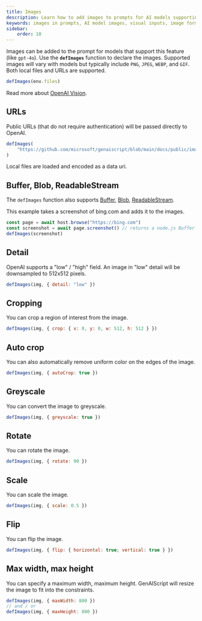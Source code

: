```yaml
---
title: Images
description: Learn how to add images to prompts for AI models supporting visual inputs, including image formats and usage.
keywords: images in prompts, AI model images, visual inputs, image formats, OpenAI Vision
sidebar:
    order: 10
---
```


Images can be added to the prompt for models that support this feature (like `gpt-4o`).
Use the **`defImages`** function to declare the images. Supported images will vary
with models but typically include `PNG`, `JPEG`, `WEBP`, and `GIF`. Both local files and URLs are supported.

```js
defImages(env.files)
```

Read more about [OpenAI Vision](https://platform.openai.com/docs/guides/vision/limitations).

## URLs

Public URLs (that do not require authentication) will be passed directly to OpenAI.

```js wrap
defImages(
    "https://github.com/microsoft/genaiscript/blob/main/docs/public/images/logo.png?raw=true"
)
```

Local files are loaded and encoded as a data uri.

## Buffer, Blob, ReadableStream

The `defImages` function also supports [Buffer](https://nodejs.org/api/buffer.html), 
[Blob](https://developer.mozilla.org/en-US/docs/Web/API/Blob), [ReadableStream](https://nodejs.org/api/stream.html).

This example takes a screenshot of bing.com and adds it to the images.

```js wrap
const page = await host.browse("https://bing.com")
const screenshot = await page.screenshot() // returns a node.js Buffer
defImages(screenshot)
```

## Detail

OpenAI supports a "low" / "high" field. An image in "low" detail
will be downsampled to 512x512 pixels.

```js 'detail: "low"'
defImages(img, { detail: "low" })
```

## Cropping

You can crop a region of interest from the image.

```js "crop: { x: 0, y: 0, w: 512, h: 512 }" wrap
defImages(img, { crop: { x: 0, y: 0, w: 512, h: 512 } })
```

## Auto crop

You can also automatically remove uniform color on the edges of the image.

```js "autoCrop" wrap
defImages(img, { autoCrop: true })
```

## Greyscale

You can convert the image to greyscale.

```js "greyscale" wrap
defImages(img, { greyscale: true })
```

## Rotate

You can rotate the image.

```js "rotate: 90"
defImages(img, { rotate: 90 })
```

## Scale

You can scale the image.

```js "scale: 0.5"
defImages(img, { scale: 0.5 })
```

## Flip

You can flip the image.

```js "flip: { horizontal: true; vertical: true }" wrap
defImages(img, { flip: { horizontal: true; vertical: true } })
```

## Max width, max height

You can specify a maximum width, maximum height. GenAIScript will resize
the image to fit into the constraints.

```js "maxWidth: 800" "maxHeight: 800"
defImages(img, { maxWidth: 800 })
// and / or
defImages(img, { maxHeight: 800 })
```

